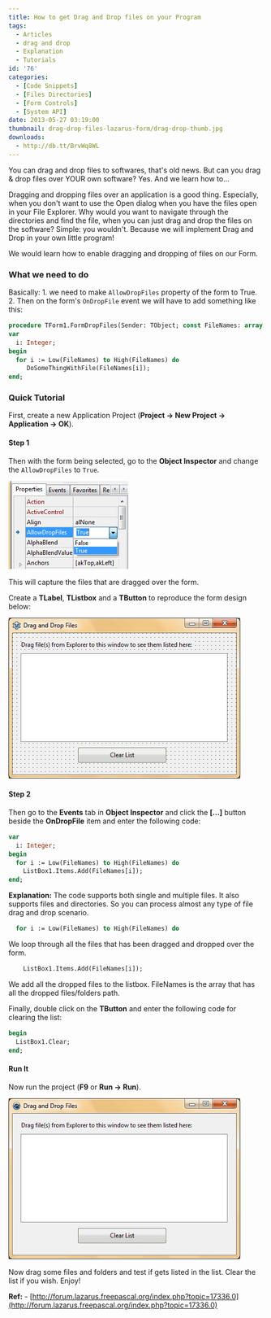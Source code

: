 ```yaml
---
title: How to get Drag and Drop files on your Program
tags:
  - Articles
  - drag and drop
  - Explanation
  - Tutorials
id: '76'
categories:
  - [Code Snippets]
  - [Files Directories]
  - [Form Controls]
  - [System API]
date: 2013-05-27 03:19:00
thumbnail: drag-drop-files-lazarus-form/drag-drop-thumb.jpg
downloads:
  - http://db.tt/BrvWq8WL
---
```


You can drag and drop files to softwares, that's old news. But can you drag & drop files over YOUR own software? Yes. And we learn how to...
<!-- more -->


Dragging and dropping files over an application is a good thing. Especially, when you don't want to use the Open dialog when you have the files open in your File Explorer. Why would you want to navigate through the directories and find the file, when you can just drag and drop the files on the software? Simple: you wouldn't. Because we will implement Drag and Drop in your own little program!

We would learn how to enable dragging and dropping of files on our Form.


### What we need to do

Basically:
1\. we need to make `AllowDropFiles` property of the form to True.
2\. Then on the form's `OnDropFile` event we will have to add something like this:

```pascal
procedure TForm1.FormDropFiles(Sender: TObject; const FileNames: array of String);
var
  i: Integer;
begin
  for i := Low(FileNames) to High(FileNames) do
     DoSomeThingWithFile(FileNames[i]);
end;
```


### Quick Tutorial


First, create a new Application Project (**Project -> New Project -> Application -> OK**).


#### Step 1

Then with the form being selected, go to the **Object Inspector** and change the `AllowDropFiles` to `True`.


![AllowDropFiles property on Lazarus form](drag-drop-files-lazarus-form/allowdropfiles-lazarus.gif "AllowDropFiles property on Lazarus form")


This will capture the files that are dragged over the form.

Create a **TLabel**, **TListbox** and a **TButton** to reproduce the form design below:

![Form layout of drag and drop file/folder program in Lazarus](drag-drop-files-lazarus-form/drag-and-drop-form-layout.gif "Form layout of drag and drop file/folder program in Lazarus")



#### Step 2

Then go to the **Events** tab in **Object Inspector** and click the **\[...\]** button beside the **OnDropFile** item and enter the following code:

```pascal
var
  i: Integer;
begin
  for i := Low(FileNames) to High(FileNames) do
    ListBox1.Items.Add(FileNames[i]);
end;
```

**Explanation:**
The code supports both single and multiple files. It also supports files and directories. So you can process almost any type of file drag and drop scenario.

```pascal
  for i := Low(FileNames) to High(FileNames) do
```

We loop through all the files that has been dragged and dropped over the form.

```pascal
    ListBox1.Items.Add(FileNames[i]);
```

We add all the dropped files to the listbox. FileNames is the array that has all the dropped files/folders path.

Finally, double click on the **TButton** and enter the following code for clearing the list:

```pascal
begin
  ListBox1.Clear;
end;
```


#### Run It

Now run the project (**F9** or **Run -> Run**).


![Lazarus IDE File drag and drop sample  program code](drag-drop-files-lazarus-form/drag-drop-file-lazarus.gif "Lazarus IDE File drag and drop sample  program code")


Now drag some files and folders and test if gets listed in the list. Clear the list if you wish. Enjoy!


**Ref:**
\- [http://forum.lazarus.freepascal.org/index.php?topic=17336.0](http://forum.lazarus.freepascal.org/index.php?topic=17336.0)
